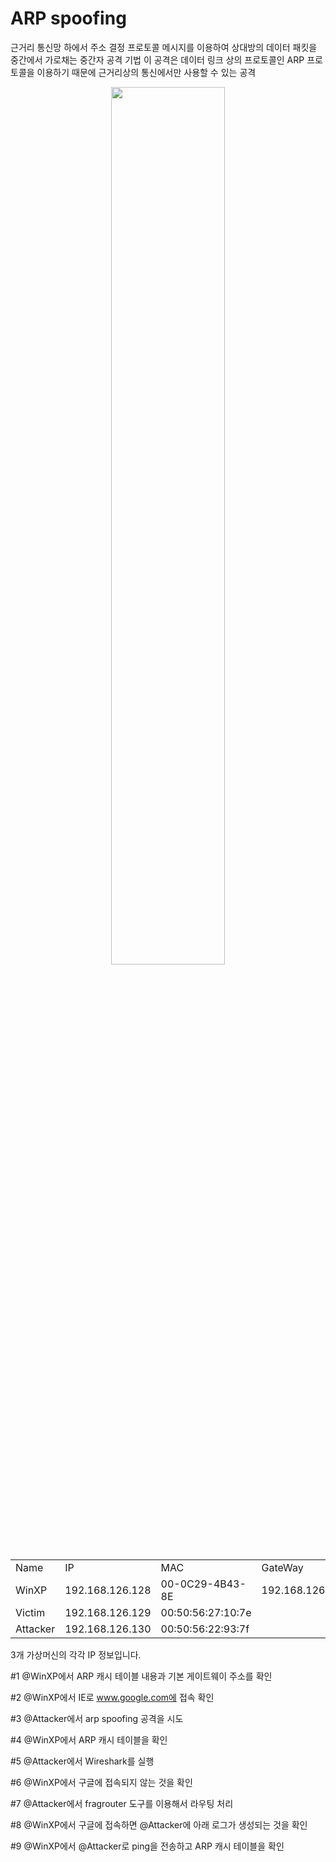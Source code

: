 
# ARP spoofing

근거리 통신망 하에서 주소 결정 프로토콜 메시지를 이용하여 상대방의 데이터 패킷을 중간에서 가로채는 중간자 공격 기법
이 공격은 데이터 링크 상의 프로토콜인 ARP 프로토콜을 이용하기 때문에 근거리상의 통신에서만 사용할 수 있는 공격
<center><img src = "https://user-images.githubusercontent.com/76420201/105661757-8e373e80-5f11-11eb-9a24-f413d87914b1.GIF" width = "60%"></center>


| | | | |
|-|-|-|-|
|Name|IP|MAC|GateWay|
|WinXP|192.168.126.128|00-0C29-4B43-8E|192.168.126.2|
|Victim|192.168.126.129 | 00:50:56:27:10:7e| |
|Attacker|192.168.126.130|00:50:56:22:93:7f| |

3개 가상머신의 각각 IP 정보입니다.

#1 @WinXP에서 ARP 캐시 테이블 내용과 기본 게이트웨이 주소를 확인

#2 @WinXP에서 IE로 www.google.com에 접속 확인

#3 @Attacker에서 arp spoofing 공격을 시도 

#4 @WinXP에서 ARP 캐시 테이블을 확인

#5 @Attacker에서 Wireshark를 실행

#6 @WinXP에서 구글에 접속되지 않는 것을 확인

#7 @Attacker에서 fragrouter 도구를 이용해서 라우팅 처리

#8 @WinXP에서 구글에 접속하면 @Attacker에 아래 로그가 생성되는 것을 확인

#9 @WinXP에서 @Attacker로 ping을 전송하고 ARP 캐시 테이블을 확인
